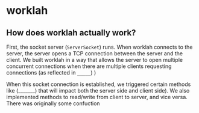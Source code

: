 # worklah

## How does worklah actually work?

First, the socket server (`ServerSocket`) runs. When worklah connects to the server, the server opens a TCP connection between the server and the client.
We built worklah in a way that allows the server to open multiple concurrent connections when there are multiple clients requesting connections (as reflected in `_____`) )

 When this socket connection is established, we triggered certain methods like (_______) that will impact both the server side and client side). 
We also implemented methods to read/write from client to server, and vice versa. There was originally some confuction 
